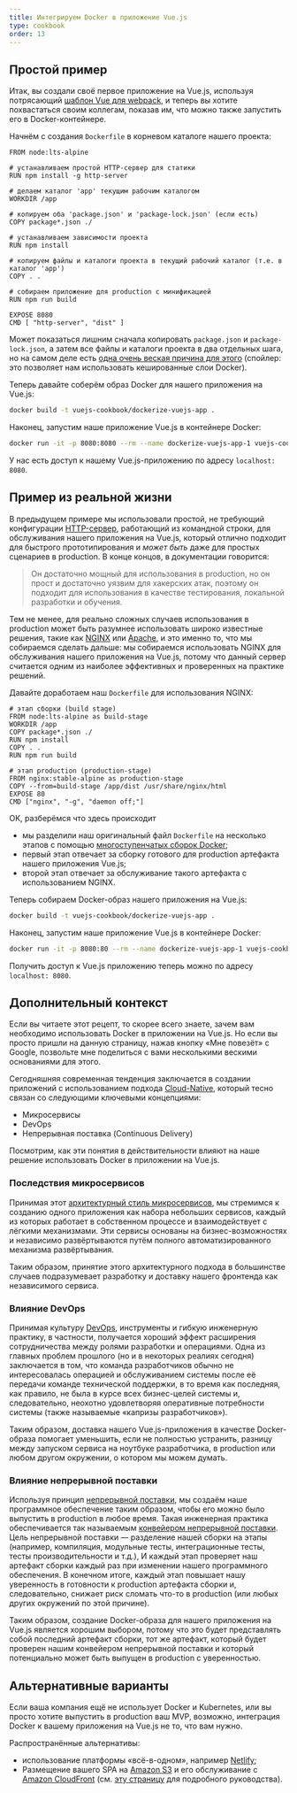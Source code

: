 ```yaml
---
title: Интегрируем Docker в приложение Vue.js
type: cookbook
order: 13
---
```


## Простой пример

Итак, вы создали своё первое приложение на Vue.js, используя потрясающий [шаблон Vue для webpack](https://github.com/vuejs-templates/webpack), и теперь вы хотите похвастаться своим коллегам, показав им, что можно также запустить его в Docker-контейнере.

Начнём с создания `Dockerfile` в корневом каталоге нашего проекта:

```docker
FROM node:lts-alpine

# устанавливаем простой HTTP-сервер для статики
RUN npm install -g http-server

# делаем каталог 'app' текущим рабочим каталогом
WORKDIR /app

# копируем оба 'package.json' и 'package-lock.json' (если есть)
COPY package*.json ./

# устанавливаем зависимости проекта
RUN npm install

# копируем файлы и каталоги проекта в текущий рабочий каталог (т.е. в каталог 'app')
COPY . .

# собираем приложение для production с минификацией
RUN npm run build

EXPOSE 8080
CMD [ "http-server", "dist" ]
```

Может показаться лишним сначала копировать `package.json` и `package-lock.json`, а затем все файлы и каталоги проекта в два отдельных шага, но на самом деле есть [одна очень веская причина для этого](http://bitjudo.com/blog/2014/03/13/building-efficient-dockerfiles-node-dot-js/) (спойлер: это позволяет нам использовать кешированные слои Docker).

Теперь давайте соберём образ Docker для нашего приложения на Vue.js:

```bash
docker build -t vuejs-cookbook/dockerize-vuejs-app .
```

Наконец, запустим наше приложение Vue.js в контейнере Docker:

```bash
docker run -it -p 8080:8080 --rm --name dockerize-vuejs-app-1 vuejs-cookbook/dockerize-vuejs-app
```

У нас есть доступ к нашему Vue.js-приложению по адресу `localhost: 8080`.

## Пример из реальной жизни

В предыдущем примере мы использовали простой, не требующий конфигурации [HTTP-сервер](https://github.com/indexzero/http-server), работающий из командной строки, для обслуживания нашего приложения на Vue.js, который отлично подходит для быстрого прототипирования и _может быть_ даже для простых сценариев в production. В конце концов, в документации говорится:

> Он достаточно мощный для использования в production, но он прост и достаточно уязвим для хакерских атак, поэтому он подходит для использования в качестве тестирования, локальной разработки и обучения.

Тем не менее, для реально сложных случаев использования в production может быть разумнее использовать широко известные решения, такие как [NGINX](https://www.nginx.com/) или [Apache](https://httpd.apache.org/), и это именно то, что мы собираемся сделать дальше: мы собираемся использовать NGINX для обслуживания нашего приложения на Vue.js, потому что данный сервер считается одним из наиболее эффективных и проверенных на практике решений.

Давайте доработаем наш `Dockerfile` для использования NGINX:

 ```docker
# этап сборки (build stage)
FROM node:lts-alpine as build-stage
WORKDIR /app
COPY package*.json ./
RUN npm install
COPY . .
RUN npm run build

# этап production (production-stage)
FROM nginx:stable-alpine as production-stage
COPY --from=build-stage /app/dist /usr/share/nginx/html
EXPOSE 80
CMD ["nginx", "-g", "daemon off;"]
```

ОК, разберёмся что здесь происходит
* мы разделили наш оригинальный файл `Dockerfile` на несколько этапов с помощью [многоступенчатых сборок Docker](https://docs.docker.com/develop/develop-images/multistage-build/);
* первый этап отвечает за сборку готового для production артефакта нашего приложения Vue.js;
* второй этап отвечает за обслуживание такого артефакта с использованием NGINX.

Теперь собираем Docker-образ нашего приложения на Vue.js:

```bash
docker build -t vuejs-cookbook/dockerize-vuejs-app .
```

Наконец, запустим наше приложение Vue.js в контейнере Docker:

```bash
docker run -it -p 8080:80 --rm --name dockerize-vuejs-app-1 vuejs-cookbook/dockerize-vuejs-app
```

Получить доступ к Vue.js приложению теперь можно по адресу `localhost: 8080`.

## Дополнительный контекст

Если вы читаете этот рецепт, то скорее всего знаете, зачем вам необходимо использовать Docker в приложении на Vue.js. Но если вы просто пришли на данную страницу, нажав кнопку «Мне повезёт» с Google, позвольте мне поделиться с вами несколькими вескими основаниями для этого.

Сегодняшняя современная тенденция заключается в создании приложений с использованием подхода [Cloud-Native](https://pivotal.io/cloud-native), который тесно связан со следующими ключевыми концепциями:
* Микросервисы
* DevOps
* Непрерывная поставка (Continuous Delivery)

Посмотрим, как эти понятия в действительности влияют на наше решение использовать Docker в приложении на Vue.js.

### Последствия микросервисов

Принимая этот [архитектурный стиль микросервисов](https://martinfowler.com/microservices/), мы стремимся к созданию одного приложения как набора небольших сервисов, каждый из которых работает в собственном процессе и взаимодействует с лёгкими механизмами. Эти сервисы основаны на бизнес-возможностях и независимо развёртываются путём полного автоматизированного механизма развёртывания.

Таким образом, принятие этого архитектурного подхода в большинстве случаев подразумевает разработку и доставку нашего фронтенда как независимого сервиса.

### Влияние DevOps

Принимая культуру [DevOps](https://martinfowler.com/bliki/DevOpsCulture.html), инструменты и гибкую инженерную практику, в частности, получается хороший эффект расширения сотрудничества между ролями разработки и операциями. Одна из главных проблем прошлого (но и в некоторых реалиях сегодня) заключается в том, что команда разработчиков обычно не интересовалась операцией и обслуживанием системы после её передачи команде технической поддержки, в то время как последняя, как правило, не была в курсе всех бизнес-целей системы и, следовательно, неохотно удовлетворяя оперативные потребности системы (также называемые «капризы разработчиков»).

Таким образом, доставка нашего Vue.js-приложения в качестве Docker-образа помогает уменьшить, если не полностью устранить, разницу между запуском сервиса на ноутбуке разработчика, в production или любом другом окружении, о котором мы можем думать.

### Влияние непрерывной поставки

Используя принцип [непрерывной поставки](https://martinfowler.com/bliki/ContinuousDelivery.html), мы создаём наше программное обеспечение таким образом, чтобы его можно было выпустить в production в любое время. Такая инженерная практика обеспечивается так называемым [конвейером непрерывной поставки](https://martinfowler.com/bliki/DeploymentPipeline.html). Цель непрерывной поставки — разделение нашей сборки на этапы (например, компиляция, модульные тесты, интеграционные тесты, тесты производительности и т.д.), И каждый этап проверяет наш артефакт сборки каждый раз при изменении нашего программного обеспечения. В конечном итоге, каждый этап повышает нашу уверенность в готовности к production артефакта сборки и, следовательно, снижает риск сломать что-то в production (или любых других окружений по этой причине).

Таким образом, создание Docker-образа для нашего приложения на Vue.js является хорошим выбором, потому что это будет представлять собой последний артефакт сборки, тот же артефакт, который будет проверен нашим конвейером непрерывной поставки и который потенциально может быть выпущен в production с уверенностью.

## Альтернативные варианты

Если ваша компания ещё не использует Docker и Kubernetes, или вы просто хотите выпустить в production ваш MVP, возможно, интеграция Docker к вашему приложения на Vue.js не то, что вам нужно.

Распространённые альтернативы:
* использование платформы «всё-в-одном», например [Netlify](https://www.netlify.com/);
* Размещение вашего SPA на [Amazon S3](https://aws.amazon.com/s3/) и его обслуживание с [Amazon CloudFront](https://aws.amazon.com/cloudfront/) (см. [эту страницу](https://serverless-stack.com/chapters/deploy-the-frontend.html) для подробного руководства).

